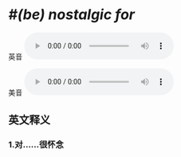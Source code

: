# ***\#(be) nostalgic for*** 
英音
<audio src="./media/(be) nostalgic for1.aac" controls="controls"></audio>

美音
<audio src="./media/(be) nostalgic for2.aac" controls="controls"></audio>



  

英文释义
---
### 1.**对……很怀念**  


